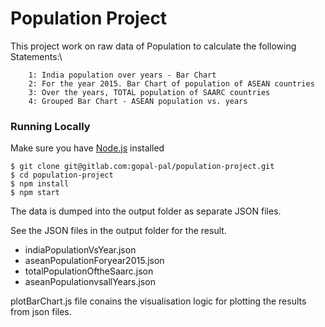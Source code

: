 # Population Project

This project work on raw data of Population to calculate the following Statements:\

        1: India population over years - Bar Chart
        2: For the year 2015. Bar Chart of population of ASEAN countries
        3: Over the years, TOTAL population of SAARC countries
        4: Grouped Bar Chart - ASEAN population vs. years

### Running Locally

Make sure you have [Node.js](https://nodejs.org/en/) installed

```
$ git clone git@gitlab.com:gopal-pal/population-project.git
$ cd population-project
$ npm install
$ npm start
```

The data is dumped into the output folder as separate JSON files.

See the JSON files in the output folder for the result.

- indiaPopulationVsYear.json
- aseanPopulationForyear2015.json
- totalPopulationOftheSaarc.json
- aseanPopulationvsallYears.json

plotBarChart.js file conains the visualisation logic for plotting the results from json files.